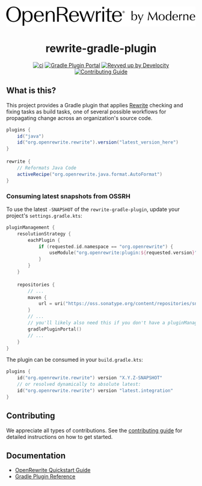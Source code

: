 <p align="center">
  <a href="https://docs.openrewrite.org">
    <picture>
      <source media="(prefers-color-scheme: dark)" srcset="https://github.com/openrewrite/rewrite/raw/main/doc/logo-oss-dark.svg">
      <source media="(prefers-color-scheme: light)" srcset="https://github.com/openrewrite/rewrite/raw/main/doc/logo-oss-light.svg">
      <img alt="OpenRewrite Logo" src="https://github.com/openrewrite/rewrite/raw/main/doc/logo-oss-light.svg" width='600px'>
    </picture>
  </a>
</p>

<div align="center">
  <h1>rewrite-gradle-plugin</h1>
</div>

<div align="center">
    
<!-- Keep the gap above this line, otherwise they won't render correctly! -->
[![ci](https://github.com/openrewrite/rewrite-gradle-plugin/actions/workflows/ci.yml/badge.svg)](https://github.com/openrewrite/rewrite-gradle-plugin/actions/workflows/ci.yml)
[![Gradle Plugin Portal](https://img.shields.io/maven-metadata/v/https/plugins.gradle.org/m2/org.openrewrite/plugin/maven-metadata.xml.svg?label=gradlePluginPortal)](https://plugins.gradle.org/plugin/org.openrewrite.rewrite)
[![Revved up by Develocity](https://img.shields.io/badge/Revved%20up%20by-Develocity-06A0CE?logo=Gradle&labelColor=02303A)](https://ge.openrewrite.org/scans)
[![Contributing Guide](https://img.shields.io/badge/Contributing-Guide-informational)](https://github.com/openrewrite/.github/blob/main/CONTRIBUTING.md)
</div>

## What is this?

This project provides a Gradle plugin that applies [Rewrite](https://github.com/openrewrite/rewrite) checking and fixing tasks as build tasks, one of several possible workflows for propagating change across an organization's source code.

```groovy
plugins {
    id("java")
    id("org.openrewrite.rewrite").version("latest_version_here")
}

rewrite {
    // Reformats Java Code
    activeRecipe("org.openrewrite.java.format.AutoFormat")
}
```

### Consuming latest snapshots from OSSRH

To use the latest `-SNAPSHOT` of the `rewrite-gradle-plugin`, update your project's `settings.gradle.kts`:

```kts
pluginManagement {
    resolutionStrategy {
        eachPlugin {
            if (requested.id.namespace == "org.openrewrite") {
                useModule("org.openrewrite:plugin:${requested.version}")
            }
        }
    }

    repositories {
        // ...
        maven {
            url = uri("https://oss.sonatype.org/content/repositories/snapshots/")
        }
        // ...
        // you'll likely also need this if you don't have a pluginManagement section already:
        gradlePluginPortal()
        // ...
    }
}
```

The plugin can be consumed in your `build.gradle.kts`:

```kts
plugins {
    id("org.openrewrite.rewrite") version "X.Y.Z-SNAPSHOT"
    // or resolved dynamically to absolute latest:
    id("org.openrewrite.rewrite") version "latest.integration"
}
```

## Contributing

We appreciate all types of contributions. See the [contributing guide](https://github.com/openrewrite/.github/blob/main/CONTRIBUTING.md) for detailed instructions on how to get started.

## Documentation

- [OpenRewrite Quickstart Guide](https://docs.openrewrite.org/running-recipes/getting-started)
- [Gradle Plugin Reference](https://docs.openrewrite.org/reference/gradle-plugin-configuration)
